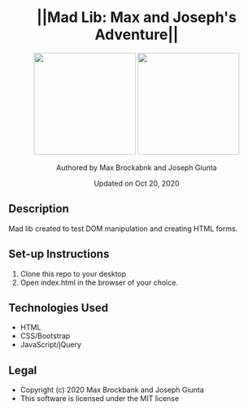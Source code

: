 <h1 align="center">||Mad Lib: Max and Joseph's Adventure||</h1>
<div align="center">
<img src="https://github.com/MaxBrockbank.png" width="200px" height="auto" >
<img src="https://github.com/GiuntaJC.png" width="200px" height="auto" >

</div>
<p align="center">Authored by Max Brockabnk and Joseph Giunta</p>
<p align="center">Updated on Oct 20, 2020</p>

## Description
Mad lib created to test DOM manipulation and creating HTML forms.

## Set-up Instructions
1. Clone this repo to your desktop
2. Open index.html in the browser of your choice.

## Technologies Used
* HTML
* CSS/Bootstrap
* JavaScript/jQuery

## Legal
* Copyright (c) 2020 Max Brockbank and Joseph Giunta
* This software is licensed under the MIT license